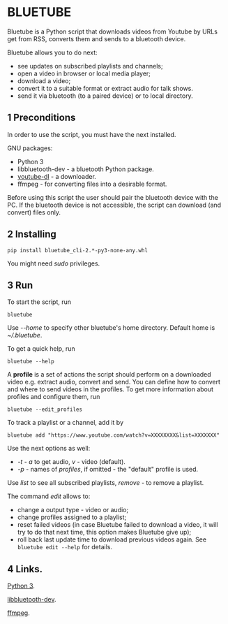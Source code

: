# BLUETUBE


Bluetube is a Python script that downloads videos from Youtube by URLs get from RSS, converts them and sends to a bluetooth device.

Bluetube allows you to do next:
* see updates on subscribed playlists and channels;
* open a video in browser or local media player;
* download a video;
* convert it to a suitable format or extract audio for talk shows.
* send it via bluetooth (to a paired device) or to local directory.


## 1 Preconditions
In order to use the script, you must have the next installed.

GNU packages:
+   Python 3
+   libbluetooth-dev - a bluetooth Python package.
+   [youtube-dl](https://rg3.github.io/youtube-dl/) - a downloader.
+   ffmpeg - for converting files into a desirable format.

Before using this script the user should pair the bluetooth device with the PC.
If the bluetooth device is not accessible, the script can download (and convert) files only.


## 2 Installing

    pip install bluetube_cli-2.*-py3-none-any.whl

You might need *sudo* privileges.


## 3 Run

To start the script, run

    bluetube

Use *--home* to specify other bluetube's home directory. Default home is *~/.bluetube*.

To get a quick help, run

    bluetube --help

A **profile** is a set of actions the script should perform on a downloaded video e.g. extract audio, convert and send. You can define how to convert and where to send videos in the profiles. To get more information about profiles and configure them, run 

    bluetube --edit_profiles

To track a playlist or a channel, add it by

    bluetube add "https://www.youtube.com/watch?v=XXXXXXXX&list=XXXXXXX"

Use the next options as well:

* *-t* - *a* to get audio, *v* - video (default).
* *-p* - names of *profiles*, if omitted - the "default" profile is used.

Use *list* to see all subscribed playlists, *remove* - to remove a playlist.

The command *edit* allows to:
* change a output type - video or audio;
* change profiles assigned to a playlist;
* reset failed videos (in case Bluetube failed to download a video, it will try to do that next time, this option makes Bluetube give up);
* roll back last update time to download previous videos again.
See `bluetube edit --help` for details.

## 4 Links.
[Python 3](https://www.python.org).

[libbluetooth-dev](https://packages.debian.org/sid/libbluetooth-dev).

[ffmpeg](https://ffmpeg.org/).
